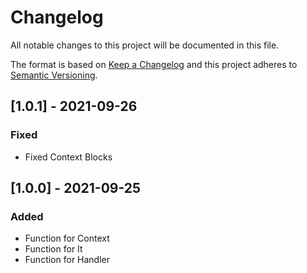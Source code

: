 # Changelog

All notable changes to this project will be documented in this file.

The format is based on [Keep a Changelog](http://keepachangelog.com/en/1.0.0/)
and this project adheres to [Semantic Versioning](http://semver.org/spec/v2.0.0.html).

## [1.0.1] - 2021-09-26
### Fixed
- Fixed Context Blocks

## [1.0.0] - 2021-09-25
### Added
- Function for Context
- Function for It
- Function for Handler
